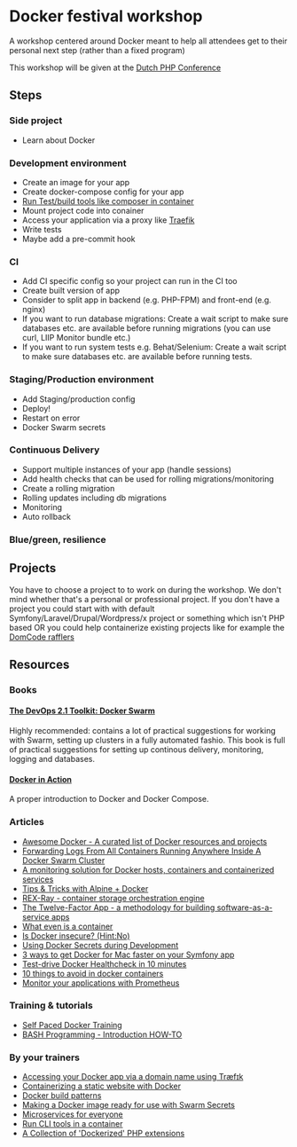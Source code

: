 # Docker festival workshop
A workshop centered around Docker meant to help all attendees get to their personal next step (rather than a fixed program)

This workshop will be given at the [Dutch PHP Conference](https://www.phpconference.nl/)

## Steps

### Side project
- Learn about Docker

### Development environment
- Create an image for your app
- Create docker-compose config for your app
- [Run Test/build tools like composer in container](http://lucasvanlierop.nl/blog/2017/06/28/running-cli-tools-in-docker-part-1-composer/)
- Mount project code into conainer
- Access your application via a proxy like [Traefik](http://lucasvanlierop.nl/blog/2017/06/25/accessing-your-docker-app-via-a-domain-name-using-traefik/)
- Write tests
- Maybe add a pre-commit hook

### CI
- Add CI specific config so your project can run in the CI too
- Create built version of app
- Consider to split app in backend (e.g. PHP-FPM) and front-end (e.g. nginx) 
- If you want to run database migrations: Create a wait script to make sure databases etc. are available before running migrations (you can use curl, LIIP Monitor bundle etc.)
- If you want to run system tests e.g. Behat/Selenium: Create a wait script to make sure databases etc. are available before running tests.

### Staging/Production environment
- Add Staging/production config
- Deploy!
- Restart on error
- Docker Swarm secrets

### Continuous Delivery
- Support multiple instances of your app (handle sessions)
- Add health checks that can be used for rolling migrations/monitoring
- Create a rolling migration
- Rolling updates including db migrations
- Monitoring
- Auto rollback

### Blue/green, resilience

## Projects

You have to choose a project to to work on during the workshop. We don't mind whether that's a personal or professional project. If you don't have a project you could start with with default Symfony/Laravel/Drupal/Wordpress/x project or something which isn't PHP based OR you could help containerize existing projects like for example the [DomCode rafflers](https://travis-ci.org/domcode/rafflers/builds/240328946?utm_source=github_status&utm_medium=notification)

## Resources

### Books

#### [The DevOps 2.1 Toolkit: Docker Swarm](https://leanpub.com/the-devops-2-1-toolkit)
 
Highly recommended: contains a lot of practical suggestions for working with Swarm, setting up clusters in a fully automated fashio. This book is full of practical suggestions for setting up continous delivery, monitoring, logging and databases.

#### [Docker in Action](https://www.manning.com/books/docker-in-action)

A proper introduction to Docker and Docker Compose.

### Articles

- [Awesome Docker - A curated list of Docker resources and projects](https://github.com/veggiemonk/awesome-docker)
- [Forwarding Logs From All Containers Running Anywhere Inside A Docker Swarm Cluster](https://technologyconversations.com/2016/10/24/forwarding-logs-from-all-containers-running-anywhere-inside-a-docker-swarm-cluster/)
- [A monitoring solution for Docker hosts, containers and containerized services](https://stefanprodan.com/2016/a-monitoring-solution-for-docker-hosts-containers-and-containerized-services/)
- [Tips & Tricks with Alpine + Docker](http://blog.zot24.com/tips-tricks-with-alpine-docker/)
- [REX-Ray - container storage orchestration engine](https://rexray.codedellemc.com/)
- [The Twelve-Factor App - a methodology for building software-as-a-service apps](https://12factor.net/)
- [What even is a container](https://jvns.ca/blog/2016/10/10/what-even-is-a-container/)
- [Is Docker insecure? (Hint:No)](http://blog.wercker.com/docker-security-issues)
- [Using Docker Secrets during Development](https://blog.mikesir87.io/2017/05/using-docker-secrets-during-development/)
- [3 ways to get Docker for Mac faster on your Symfony app](http://blog.michaelperrin.fr/2017/04/14/docker-for-mac-on-a-symfony-app/)
- [Test-drive Docker Healthcheck in 10 minutes](https://blog.alexellis.io/test-drive-healthcheck/)
- [10 things to avoid in docker containers](https://developers.redhat.com/blog/2016/02/24/10-things-to-avoid-in-docker-containers/)
- [Monitor your applications with Prometheus](https://blog.alexellis.io/prometheus-monitoring/)

### Training & tutorials

- [Self Paced Docker Training](http://training.play-with-docker.com/)
- [BASH Programming - Introduction HOW-TO](http://tldp.org/HOWTO/Bash-Prog-Intro-HOWTO.html)

### By your trainers

- [Accessing your Docker app via a domain name using Træfɪk](http://lucasvanlierop.nl/blog/2017/06/25/accessing-your-docker-app-via-a-domain-name-using-traefik/)
- [Containerizing a static website with Docker](https://php-and-symfony.matthiasnoback.nl/2017/01/containerizing-a-static-website-with-docker)
- [Docker build patterns](https://php-and-symfony.matthiasnoback.nl/2017/04/docker-build-patterns)
- [Making a Docker image ready for use with Swarm Secrets](https://php-and-symfony.matthiasnoback.nl/2017/06/making-a-docker-image-ready-for-swarm-secrets)
- [Microservices for everyone](https://leanpub.com/microservices-for-everyone/)
- [Run CLI tools in a container](http://lucasvanlierop.nl/blog/2017/06/28/running-cli-tools-in-docker-part-1-composer/)
- [A Collection of 'Dockerized' PHP extensions](https://github.com/lucasvanlierop/docker-php-extensions)
